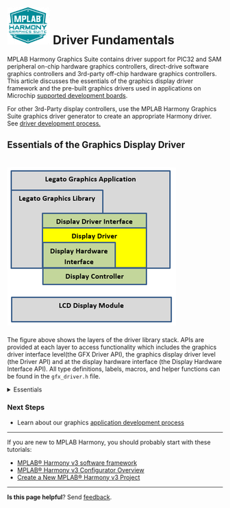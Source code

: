 # ![Microchip Technology](images/mhgs.png) Driver Fundamentals

MPLAB Harmony Graphics Suite contains driver support for PIC32 and SAM peripheral on-chip hardware graphics controllers, direct-drive software graphics controllers and 3rd-party off-chip hardware graphics controllers. This article discusses the essentials of the graphics display driver framework and the pre-built graphics drivers used in applications on Microchip [supported development boards](Supported-Development-Boards).

For other 3rd-Party display controllers, use the MPLAB Harmony Graphics Suite graphics driver generator to create an appropriate Harmony driver. See [driver development process.](Driver-Development-Process)

## Essentials of the Graphics Display Driver

# ![Microchip Technology](images/driver.png)

The figure above shows the layers of the driver library stack. APIs are provided at each layer to access functionality which includes the graphics driver interface level(the GFX Driver API), the graphics display driver level (the Driver API) and at the display hardware interface (the Display Hardware Interface API).   All type definitions, labels, macros, and helper functions can be found in the `gfx_driver.h` file.

<details><summary>Essentials</summary>
<p>
When using the Legato graphics library, the sole access mechanism to the driver is the gfx_driver function pointer.

The Graphics Driver Interface defines a common abstraction API to the graphics library. Definitions for a display driver and gpu processor controllers are provided as function pointers. The graphics library does not need to reference the driver directly, but only need to reference the common abstraction API.


When rendering to the display module, the default behavior for the graphics driver is to read Legato graphics library is to render its widgets into scratch buffer memory, while the driver is responsible for putting the contents of the scratch buffer onto the screen. The library typically uses the `blitBuffer `API for this operation.



The display driver API includes the functions supported by a specific display controller or graphics processing unit. It contains the API which connects the common abstraction to the driver implementation. It is not required that all drivers implement all API of the graphics driver interface.

The Graphics Driver implements the functions defined by the Graphics Driver Interface. It provides a structure of functions for which it implements in its header. If the controller is not capable of a particular function, then the function is not implemented. The structure of functions uses a well-known reference by the graphics library.

The Display Driver Interface provides hardware specific routines for drivers that do not have direct access to frame buffer memory. This layer contains control and data communications routines for SPI, I2C, GPIO and other hardware port interfaces.

The Display Controller block defines either a software or hardware LCD controller. The hardware controller is a hardware peripheral within the MCU or attached external 3rd-party controller.

The display driver interface specifies the API for all display drivers. The implementation of the API will depend upon which controller for which the driver is written. The driver files, header and implementation, is named after the controller. For example,  DRV_`LCC`_Initialize() or DRV_LCC_lit().

The display drivers role is to initialize the controller, perform calls made by the caller to render pixels on the display. It is only driver that has direct knowledgeable access to the hardware.

The gfx driver API includes the following basic functions that must be supported by every display
driver:

`    gfxResult (*blitBuffer)(int32_t x,`
                           `int32_t y,`
                           `gfxPixelBuffer* buf,`
                           `gfxBlend gfx);`

The library references the functions through its function pointer table named gfsDisplayDriver. The actual names of these functions are not used by the library. It is the table structure that the display driver
exports and which the application uses when calling the graphics API function. This structure is defined in
gfx_driver.h.

There are a few functions in the driver that are not included in the function table. These are initialization and task routines. The initialization routine is called once during system initialization. The Task routine expected to be call during the application task loop for any short-term driver functionality.

</p>
</details>



### Next Steps

* Learn about our graphics [application development process](Application-Development-Process)

***

If you are new to MPLAB Harmony, you should probably start with these tutorials:

* [MPLAB® Harmony v3 software framework](https://microchipdeveloper.com/harmony3:start)
* [MPLAB® Harmony v3 Configurator Overview](https://microchipdeveloper.com/harmony3:mhc-overview)
* [Create a New MPLAB® Harmony v3 Project](https://microchipdeveloper.com/harmony3:new-proj)

***

**Is this page helpful**? Send [feedback](issues).
